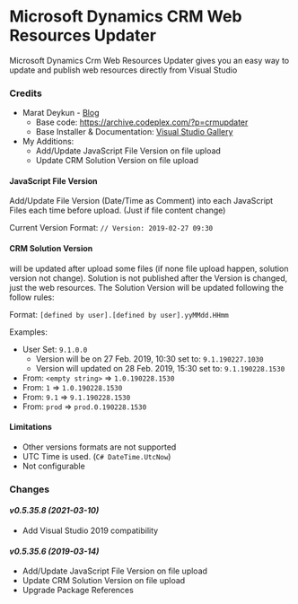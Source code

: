 # Microsoft Dynamics CRM Web Resources Updater

Microsoft Dynamics Crm Web Resources Updater gives you an easy way to update and publish web resources directly from Visual Studio

### Credits

  + Marat Deykun - [Blog](http://happycrm.blogspot.com/p/crm-publisher.html)
	+ Base code: https://archive.codeplex.com/?p=crmupdater
    + Base Installer & Documentation: [Visual Studio Gallery](https://marketplace.visualstudio.com/items?itemName=MaratVDeykun.MicrosoftDynamicsCRMWebResourcesUpdater)
  + My Additions:
	+ Add/Update JavaScript File Version on file upload	
    + Update CRM Solution Version on file upload


#### JavaScript File Version
Add/Update File Version (Date/Time as Comment) into each JavaScript Files each time before upload. (Just if file content change)

Current Version Format: ```// Version: 2019-02-27 09:30```

####	CRM Solution Version
will be updated after upload some files (if none file upload happen, solution version not change). Solution is not published after the Version is changed, just the web resources.
The Solution Version will be updated following the follow rules:

Format: ```[defined by user].[defined by user].yyMMdd.HHmm```

Examples: 
+ User Set:  ```9.1.0.0```
  + Version will be on 27 Feb. 2019, 10:30 set to:  ```9.1.190227.1030``` 
  + Version will updated on 28 Feb. 2019, 15:30 set to:  ```9.1.190228.1530``` 
+ From: ```<empty string>``` => ```1.0.190228.1530```
+ From: ```1``` => ```1.0.190228.1530```
+ From: ```9.1``` => ```9.1.190228.1530```
+ From: ```prod``` => ```prod.0.190228.1530```

#### Limitations
+ Other versions formats are not supported
+ UTC Time is used. (```C# DateTime.UtcNow```)
+ Not configurable

		
### Changes
#### _v0.5.35.8 (2021-03-10)_
+ Add Visual Studio 2019 compatibility
#### _v0.5.35.6 (2019-03-14)_
+ Add/Update JavaScript File Version on file upload	
+ Update CRM Solution Version on file upload
+ Upgrade Package References

